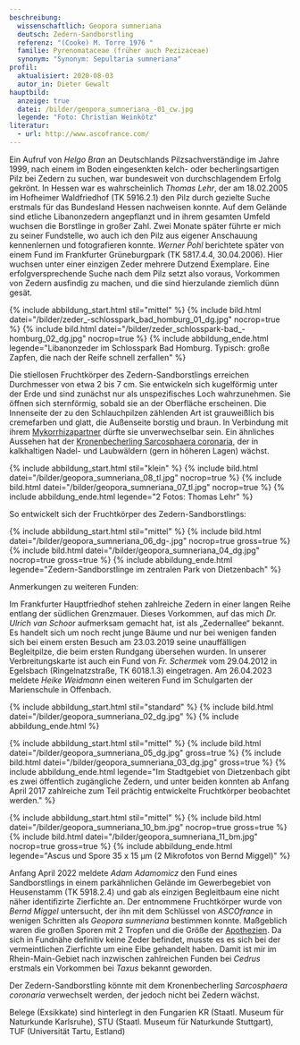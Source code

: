 ```yaml
---
beschreibung:
  wissenschaftlich: Geopora sumneriana
  deutsch: Zedern-Sandborstling
  referenz: "(Cooke) M. Torre 1976 "
  familie: Pyrenomataceae (früher auch Pezizaceae)
  synonym: "Synonym: Sepultaria sumneriana"
profil:
  aktualisiert: 2020-08-03
  autor_in: Dieter Gewalt
hauptbild:
  anzeige: true
  datei: /bilder/geopora_sumneriana_-01_cw.jpg
  legende: "Foto: Christian Weinkötz"
literatur:
  - url: http://www.ascofrance.com/
---
```

Ein Aufruf von *Helgo Bran* an Deutschlands Pilzsachverständige im Jahre 1999, nach einem im Boden eingesenkten kelch- oder becherlingsartigen Pilz bei Zedern zu suchen, war bundesweit von durchschlagendem Erfolg gekrönt. In Hessen war es wahrscheinlich *Thomas Lehr*, der am 18.02.2005 im Hofheimer Waldfriedhof (TK 5916.2.1) den Pilz durch gezielte Suche erstmals für das Bundesland Hessen nachweisen konnte. Auf dem Gelände sind etliche Libanonzedern angepflanzt und in ihrem gesamten Umfeld wuchsen die Borstlinge in großer Zahl. Zwei Monate später führte er mich zu seiner Fundstelle, wo auch ich den Pilz aus eigener Anschauung kennenlernen und fotografieren konnte. *Werner Pohl* berichtete später von einem Fund im Frankfurter Grüneburgpark (TK 5817.4.4, 30.04.2006). Hier wuchsen unter einer einzigen Zeder mehrere Dutzend Exemplare. Eine erfolgversprechende Suche nach dem Pilz setzt also voraus, Vorkommen von Zedern ausfindig zu machen, und die sind hierzulande ziemlich dünn gesät.

{% include abbildung_start.html stil="mittel" %}
{% include bild.html datei="/bilder/zeder_-schlosspark_bad_homburg_01_dg.jpg" nocrop=true %}
{% include bild.html datei="/bilder/zeder_schlosspark-bad_-homburg_02_dg.jpg" nocrop=true %}
{% include abbildung_ende.html legende="Libanonzeder im Schlosspark Bad Homburg. Typisch: große Zapfen, die nach der Reife schnell zerfallen" %}

Die stiellosen Fruchtkörper des Zedern-Sandborstlings erreichen Durchmesser von etwa 2 bis 7 cm. Sie entwickeln sich kugelförmig unter der Erde und sind zunächst nur als unspezifisches Loch wahrzunehmen. Sie öffnen sich sternförmig, sobald sie an der Oberfläche erscheinen. Die Innenseite der zu den Schlauchpilzen zählenden Art ist grauweißlich bis cremefarben und glatt, die Außenseite borstig und braun. In Verbindung mit ihrem [Mykorrhizapartner](Mykorrhiza "Glossar") dürfte sie unverwechselbar sein. Ein ähnliches Aussehen hat der [Kronenbecherling Sarcosphaera coronaria](/pilze/sarcosphaera-coronaria-kronenbecherling), der in kalkhaltigen Nadel- und Laubwäldern (gern in höheren Lagen) wächst.

{% include abbildung_start.html stil="klein" %}
{% include bild.html datei="/bilder/geopora_sumneriana_08_tl.jpg" nocrop=true %}
{% include bild.html datei="/bilder/geopora_sumneriana_07_tl.jpg" nocrop=true %}
{% include abbildung_ende.html legende="2 Fotos: Thomas Lehr" %}

So entwickelt sich der Fruchtkörper des Zedern-Sandborstlings:

{% include abbildung_start.html stil="mittel" %}
{% include bild.html datei="/bilder/geopora_sumneriana_06_dg-.jpg" nocrop=true gross=true %}
{% include bild.html datei="/bilder/geopora_sumneriana_04_dg.jpg" nocrop=true gross=true %}
{% include abbildung_ende.html legende="Zedern-Sandborstlinge im zentralen Park von Dietzenbach" %}

Anmerkungen zu weiteren Funden:  

Im Frankfurter Hauptfriedhof stehen zahlreiche Zedern in einer langen Reihe entlang der südlichen Grenzmauer. Dieses Vorkommen, auf das mich *Dr. Ulrich van Schoor* aufmerksam gemacht hat, ist als „Zedernallee“ bekannt. Es handelt sich um noch recht junge Bäume und nur bei wenigen fanden sich bei einem ersten Besuch am 23.03.2019 seine unauffälligen Begleitpilze, die beim ersten Rundgang übersehen wurden. In unserer Verbreitungskarte ist auch ein Fund von *Fr. Schermek* vom 29.04.2012 in Egelsbach (Ringelnatzstraße, TK 6018.1.3) eingetragen. Am 26.04.2023 meldete *Heike Weidmann* einen weiteren Fund im Schulgarten der Marienschule in Offenbach.

{% include abbildung_start.html stil="standard" %}
{% include bild.html datei="/bilder/geopora_sumneriana_02_dg.jpg" %}
{% include abbildung_ende.html %}

{% include abbildung_start.html stil="mittel" %}
{% include bild.html datei="/bilder/geopora_sumneriana_05_dg.jpg" gross=true %}
{% include bild.html datei="/bilder/geopora_sumneriana_03_dg.jpg" gross=true %}
{% include abbildung_ende.html legende="Im Stadtgebiet von Dietzenbach gibt es zwei öffentlich zugängliche Zedern, und unter beiden konnten ab Anfang April 2017 zahlreiche zum Teil prächtig entwickelte Fruchtkörper beobachtet werden." %}

{% include abbildung_start.html stil="mittel" %}
{% include bild.html datei="/bilder/geopora_sumneriana_10_bm.jpg" nocrop=true gross=true %}
{% include bild.html datei="/bilder/geopora_sumneriana_11_bm.jpg" nocrop=true gross=true %}
{% include abbildung_ende.html legende="Ascus und Spore 35 x 15 µm (2 Mikrofotos von Bernd Miggel)" %}

Anfang April 2022 meldete *Adam Adamomicz* den Fund eines Sandborstlings in einem parkähnlichen Gelände im Gewerbegebiet von Heusenstamm (TK 5918.2.4) und gab als einzigen Begleitbaum eine nicht näher identifizirte Zierfichte an. Der entnommene Fruchtkörper wurde von *Bernd Miggel* untersucht, der ihn mit dem Schlüssel von *ASCOfrance* in wenigen Schritten als *Geopora sumneriana* bestimmen konnte. Maßgeblich waren die großen Sporen mit 2 Tropfen und die Größe der [Apothezien](Apothezien "Glossar"). Da sich in Fundnähe definitiv keine Zeder befindet, musste es es sich bei der vermeintlichen Zierfichte um eine Eibe gehandelt haben. Damit ist mir im Rhein-Main-Gebiet nach inzwischen zahlreichen Funden bei *Cedrus* erstmals ein Vorkommen bei *Taxus* bekannt geworden.

Der Zedern-Sandborstling könnte mit dem Kronenbecherling *Sarcosphaera coronaria* verwechselt werden, der jedoch nicht bei Zedern wächst.

Belege (Exsikkate) sind hinterlegt in den Fungarien KR (Staatl. Museum für Naturkunde Karlsruhe), STU (Staatl. Museum für Naturkunde Stuttgart), TUF (Universität Tartu, Estland)